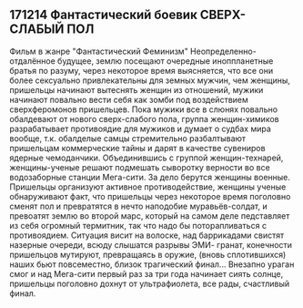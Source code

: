 171214 Фантастический боевик 
СВЕРХ-СЛАБЫЙ ПОЛ
----------------
Фильм в жанре "Фантастический Феминизм"
Неопределенно-отдалённое будущее, землю посещают очередные иноппланетные братья по разуму,   через некоторое время выясняется, что все они более сексуально привлекательны для земных мужчин, чем женщины, пришельцы начинают вытеснять женщин из отношений, мужики начинают повально вести себя как зомби под воздействием сверхферомонов пришельцев. Пока мужики все в слюнях повально обалдевают от нового сверх-слабого пола, группа женщин-химиков разрабатывает противоядие для мужиков и думает о судбах мира вообще, т.к. обалделые самцы стремительно разбалтывают пришельцам коммерческие тайны и дарят в качестве сувениров ядерные чемоданчики. Объединившись с группой женщин-технарей, женщины-ученые решают подмешать сыворотку верности во все водозаборные станции Мега-сити. За дело берутся женщины военные. Пришельцы организуют активное противодействие, женщины ученые обнаруживают факт, что пришельцы через некоторое время поголовно сменят пол и превратятся в нечто наподобие муравьёв-солдат, и превоатят землю во второй марс, который на самом деле педставляет из себя огромный термитник, так что надо бы поторапливаться с противоядием. Ситуация висит на волоске, над баррикадами свистят назерные очереди, всюду слышатся разрывы ЭМИ- гранат, конечности пришельцов мутируют, превращаясь в оружие, (вновь сплотившихся) наших бьют повсеместно, близок трагический финал... Внезапно ураган смог и над Мега-сити первый раз за три года начинает сиять солнце, пришельцы поголовно дохнут от ультрафиолета, все рады, счастливый финал.

